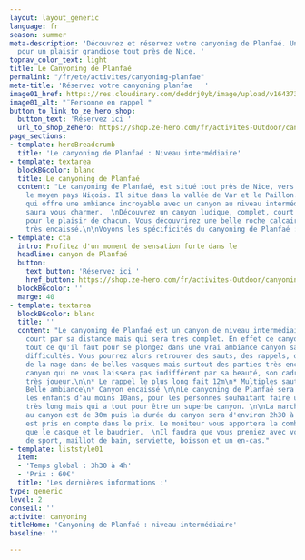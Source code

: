 ```yaml
---
layout: layout_generic
language: fr
season: summer
meta-description: 'Découvrez et réservez votre canyoning de Planfaé. Un canyon intermédiaire
  pour un plaisir grandiose tout près de Nice. '
topnav_color_text: light
title: Le Canyoning de Planfaé
permalink: "/fr/ete/activites/canyoning-planfae"
meta-title: 'Réservez votre canyoning planfae   '
image01_href: https://res.cloudinary.com/deddrj0yb/image/upload/v1643730311/website/Canyoning%2006/IMG_6342_nrdlmr.jpg
image01_alt: "¨Personne en rappel "
button_to_link_to_ze_hero_shop:
  button_text: 'Réservez ici '
  url_to_shop_zehero: https://shop.ze-hero.com/fr/activites-Outdoor/canyoning/17207-canyoning-planfae-special-famille-enfant-des-10-ans-activite-ze-hero
page_sections:
- template: heroBreadcrumb
  title: 'Le canyoning de Planfaé : Niveau intermédiaire'
- template: textarea
  blockBGcolor: blanc
  title: Le canyoning de Planfaé
  content: "Le canyoning de Planfaé, est situé tout près de Nice, vers Coaraze, dans
    le moyen pays Niçois. Il situe dans la vallée de Var et le Paillon. Un canyon
    qui offre une ambiance incroyable avec un canyon au niveau intermédiaire et qui
    saura vous charmer.  \nDécouvrez un canyon ludique, complet, court mais condensé
    pour le plaisir de chacun. Vous découvrirez une belle roche calcaire pour un canyon
    très encaissé.\n\nVoyons les spécificités du canyoning de Planfaé :"
- template: cta
  intro: Profitez d'un moment de sensation forte dans le
  headline: canyon de Planfaé
  button:
    text_button: 'Réservez ici '
    href_button: https://shop.ze-hero.com/fr/activites-Outdoor/canyoning/17207-canyoning-planfae-special-famille-enfant-des-10-ans-activite-ze-hero
  blockBGcolor: ''
  marge: 40
- template: textarea
  blockBGcolor: blanc
  title: ''
  content: "Le canyoning de Planfaé est un canyon de niveau intermédiaire, qui reste
    court par sa distance mais qui sera très complet. En effet ce canyon vous proposera
    tout ce qu'il faut pour se plongez dans une vrai ambiance canyon sans grosses
    difficultés. Vous pourrez alors retrouver des sauts, des rappels, des toboggans,
    de la nage dans de belles vasques mais surtout des parties très encaissés. Un
    canyon qui ne vous laissera pas indifférent par sa beauté, son cadre et son parcours
    très joueur.\n\n* Le rappel le plus long fait 12m\n* Multiples sauts et Toboggans\n*
    Belle ambiance\n* Canyon encaissé \n\nLe canyoning de Planfaé sera idéal pour
    les enfants d'au moins 10ans, pour les personnes souhaitant faire un canyon pas
    très long mais qui a tout pour être un superbe canyon. \n\nLa marche pour accéder
    au canyon est de 30m puis la durée du canyon sera d'environ 2h30 à 3h.\n\nLe matériel
    est pris en compte dans le prix. Le moniteur vous apportera la combinaison ainsi
    que le casque et le baudrier.  \nIl faudra que vous preniez avec vous : chaussures
    de sport, maillot de bain, serviette, boisson et un en-cas."
- template: liststyle01
  item:
  - 'Temps global : 3h30 à 4h'
  - 'Prix : 60€'
  title: 'Les dernières informations :'
type: generic
level: 2
conseil: ''
activite: canyoning
titleHome: 'Canyoning de Planfaé : niveau intermédiaire'
baseline: ''

---
```

